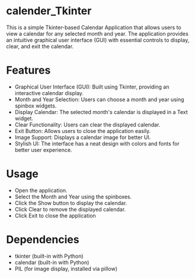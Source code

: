 # calender_Tkinter
This is a simple Tkinter-based Calendar Application that allows users to view a calendar for any selected month and year. The application provides an intuitive graphical user interface (GUI) with essential controls to display, clear, and exit the calendar.

# Features
* Graphical User Interface (GUI): Built using Tkinter, providing an interactive calendar display.
* Month and Year Selection: Users can choose a month and year using spinbox widgets.
* Display Calendar: The selected month's calendar is displayed in a Text widget.
* Clear Functionality: Users can clear the displayed calendar.
* Exit Button: Allows users to close the application easily.
* Image Support: Displays a calendar image for better UI.
* Stylish UI: The interface has a neat design with colors and fonts for better user experience.

# Usage

* Open the application.
* Select the Month and Year using the spinboxes.
* Click the Show button to display the calendar.
* Click Clear to remove the displayed calendar.
* Click Exit to close the application

# Dependencies

* tkinter (built-in with Python)
* calendar (built-in with Python)
* PIL (for image display, installed via pillow)
